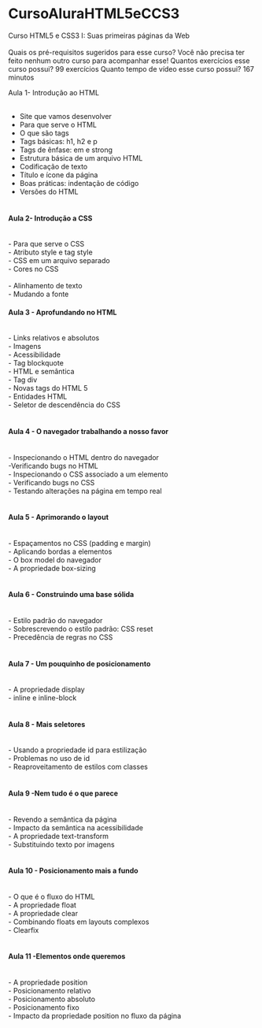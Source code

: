 # CursoAluraHTML5eCCS3
Curso HTML5 e CSS3 I: Suas primeiras páginas da Web<br><br>
Quais os pré-requisitos sugeridos para esse curso?
Você não precisa ter feito nenhum outro curso para acompanhar esse!
Quantos exercícios esse curso possui?
99 exercícios
Quanto tempo de vídeo esse curso possui?
167 minutos




Aula 1- Introdução ao HTML<br><br>
- Site que vamos desenvolver<br>
- Para que serve o HTML<br>
- O que são tags<br>
- Tags básicas: h1, h2 e p<br>
- Tags de ênfase: em e strong<br>
- Estrutura básica de um arquivo HTML<br>
- Codificação de texto<br>
- Título e ícone da página<br>
- Boas práticas: indentação de código<br>
- Versões do HTML<br><br>
<h4>Aula 2- Introdução a CSS</h4><br>
- Para que serve o CSS<br>
- Atributo style e tag style<br>
- CSS em um arquivo separado<br>
- Cores no CSS<br><br>
- Alinhamento de texto<br>
- Mudando a fonte<br>
<h4>Aula 3 - Aprofundando no HTML</h4><br>
- Links relativos e absolutos<br>
- Imagens<br>
- Acessibilidade<br>
- Tag blockquote<br>
- HTML e semântica<br>
- Tag div<br>
- Novas tags do HTML 5<br>
- Entidades HTML<br>
- Seletor de descendência do CSS<br><br>
<h4>Aula 4 - O navegador trabalhando a nosso favor</h4><br>
- Inspecionando o HTML dentro do navegador<br>
 -Verificando bugs no HTML<br>
- Inspecionando o CSS associado a um elemento<br>
- Verificando bugs no CSS<br>
- Testando alterações na página em tempo real<br><br>
<h4>Aula 5 - Aprimorando o layout</h4><br>
- Espaçamentos no CSS (padding e margin)<br>
- Aplicando bordas a elementos<br>
- O box model do navegador<br>
- A propriedade box-sizing<br><br>
<h4>Aula 6 - Construindo uma base sólida</h4><br>
- Estilo padrão do navegador<br>
- Sobrescrevendo o estilo padrão: CSS reset<br>
- Precedência de regras no CSS<br><br>
<h4>Aula 7 - Um pouquinho de posicionamento</h4><br>
- A propriedade display<br>
- inline e inline-block<br><br>
<h4>Aula 8 - Mais seletores</h4><br>
- Usando a propriedade id para estilização<br>
- Problemas no uso de id<br>
- Reaproveitamento de estilos com classes<br><br>
<h4>Aula 9 -Nem tudo é o que parece</h4><br>
- Revendo a semântica da página<br>
- Impacto da semântica na acessibilidade<br>
- A propriedade text-transform<br>
- Substituindo texto por imagens<br><br>
<h4>Aula 10 - Posicionamento mais a fundo</h4><br>
- O que é o fluxo do HTML<br>
- A propriedade float<br>
- A propriedade clear<br>
- Combinando floats em layouts complexos<br>
- Clearfix<br><br>
<h4>Aula 11 -Elementos onde queremos</h4><br>
- A propriedade position<br>
- Posicionamento relativo<br>
- Posicionamento absoluto<br>
- Posicionamento fixo<br>
- Impacto da propriedade position no fluxo da página
